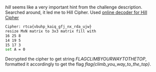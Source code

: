 
*hill* seems like a very important hint from the challenge description. Searched around, it led me to Hill Cipher. Used [online decoder for Hill Cipher](https://www.dcode.fr/hill-cipher)

```bash
Cipher: rtca{vbuhp_kaiq_gfj_nx_rda_ujw}
resize MxN matrix to 3x3 matrix fill with
16 25 8 
14 19 5 
15 17 3
set A = 0
```

Decrypted the cipher to get string *FLAGCLIMBYOURWAYTOTHETOP*, formatted it accordingly to get the flag *flag{climb_you_way_to_the_top}*.
